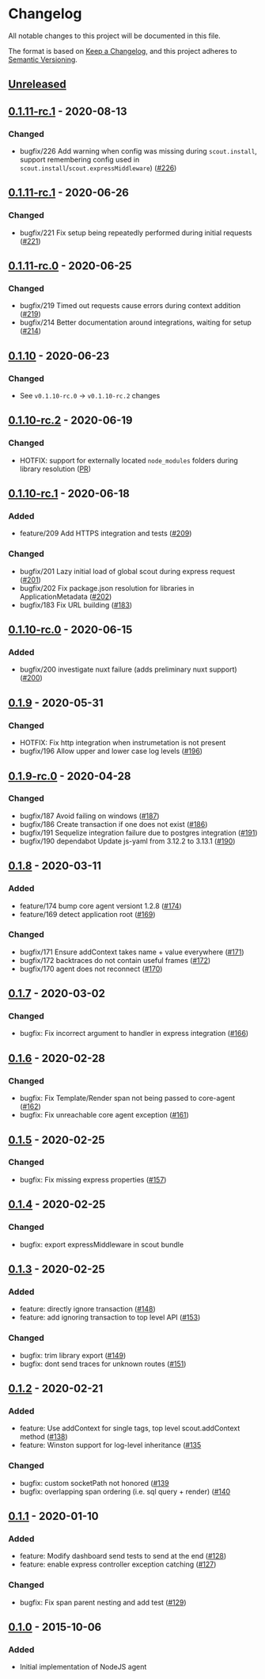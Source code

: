 # Changelog
All notable changes to this project will be documented in this file.

The format is based on [Keep a Changelog](https://keepachangelog.com/en/1.0.0/),
and this project adheres to [Semantic Versioning](https://semver.org/spec/v2.0.0.html).

## [Unreleased]

## [0.1.11-rc.1] - 2020-08-13

### Changed
- bugfix/226 Add warning when config was missing during `scout.install`, support remembering config used in `scout.install`/`scout.expressMiddleware`) ([#226](https://github.com/scoutapp/scout_apm_node/issues/226))

## [0.1.11-rc.1] - 2020-06-26

### Changed
- bugfix/221 Fix setup being repeatedly performed during initial requests ([#221](https://github.com/scoutapp/scout_apm_node/issues/221))

## [0.1.11-rc.0] - 2020-06-25

### Changed
- bugfix/219 Timed out requests cause errors during context addition ([#219](https://github.com/scoutapp/scout_apm_node/issues/219))
- bugfix/214 Better documentation around integrations, waiting for setup ([#214](https://github.com/scoutapp/scout_apm_node/issues/214))

## [0.1.10] - 2020-06-23

### Changed
-  See `v0.1.10-rc.0` -> `v0.1.10-rc.2` changes

## [0.1.10-rc.2] - 2020-06-19

### Changed
- HOTFIX: support for externally located `node_modules` folders during library resolution ([PR](https://github.com/scoutapp/scout_apm_node/pull/215))

## [0.1.10-rc.1] - 2020-06-18

### Added
- feature/209 Add HTTPS integration and tests ([#209](https://github.com/scoutapp/scout_apm_node/issues/209))

### Changed
- bugfix/201 Lazy initial load of global scout during express request ([#201](https://github.com/scoutapp/scout_apm_node/issues/201))
- bugfix/202 Fix package.json resolution for libraries in ApplicationMetadata ([#202](https://github.com/scoutapp/scout_apm_node/issues/202))
- bugfix/183 Fix URL building ([#183](https://github.com/scoutapp/scout_apm_node/issues/183))

## [0.1.10-rc.0] - 2020-06-15

### Added
- bugfix/200 investigate nuxt failure (adds preliminary nuxt support) ([#200](https://github.com/scoutapp/scout_apm_node/issues/200))

## [0.1.9] - 2020-05-31

### Changed
- HOTFIX: Fix http integration when instrumetation is not present
- bugfix/196 Allow upper and lower case log levels ([#196](https://github.com/scoutapp/scout_apm_node/issues/196))

## [0.1.9-rc.0] - 2020-04-28

### Changed
- bugfix/187 Avoid failing on windows ([#187](https://github.com/scoutapp/scout_apm_node/issues/187))
- bugfix/186 Create transaction if one does not exist ([#186](https://github.com/scoutapp/scout_apm_node/issues/186))
- bugfix/191 Sequelize integration failure due to postgres integration ([#191](https://github.com/scoutapp/scout_apm_node/issues/191))
- bugfix/190 dependabot Update js-yaml from 3.12.2 to 3.13.1 ([#190](https://github.com/scoutapp/scout_apm_node/issues/190))

## [0.1.8] - 2020-03-11

### Added
- feature/174 bump core agent versiont 1.2.8 ([#174](https://github.com/scoutapp/scout_apm_node/issues/174))
- feature/169 detect application root ([#169](https://github.com/scoutapp/scout_apm_node/issues/169))

### Changed
- bugfix/171 Ensure addContext takes name + value everywhere ([#171](https://github.com/scoutapp/scout_apm_node/issues/171))
- bugfix/172 backtraces do not contain useful frames ([#172](https://github.com/scoutapp/scout_apm_node/issues/172))
- bugfix/170 agent does not reconnect ([#170](https://github.com/scoutapp/scout_apm_node/issues/170))

## [0.1.7] - 2020-03-02

### Changed
- bugfix: Fix incorrect argument to handler in express integration ([#166](https://github.com/scoutapp/scout_apm_node/issues/166))

## [0.1.6] - 2020-02-28

### Changed
- bugfix: Fix Template/Render span not being passed to core-agent ([#162](https://github.com/scoutapp/scout_apm_node/issues/162))
- bugfix: Fix unreachable core agent exception ([#161](https://github.com/scoutapp/scout_apm_node/issues/161))

## [0.1.5] - 2020-02-25

### Changed
- bugfix: Fix missing express properties ([#157](https://github.com/scoutapp/scout_apm_node/issues/157))

## [0.1.4] - 2020-02-25

### Changed
- bugfix: export expressMiddleware in scout bundle

## [0.1.3] - 2020-02-25

### Added
- feature: directly ignore transaction ([#148](https://github.com/scoutapp/scout_apm_node/issues/148))
- feature: add ignoring transaction to top level API ([#153](https://github.com/scoutapp/scout_apm_node/issues/153))

### Changed
- bugfix: trim library export ([#149](https://github.com/scoutapp/scout_apm_node/issues/149))
- bugfix: dont send traces for unknown routes ([#151](https://github.com/scoutapp/scout_apm_node/issues/151))

## [0.1.2] - 2020-02-21

### Added
- feature: Use addContext for single tags, top level scout.addContext method ([#138](https://github.com/scoutapp/scout_apm_node/issues/138))
- feature: Winston support for log-level inheritance ([#135](https://github.com/scoutapp/scout_apm_node/issues/135)

### Changed
- bugfix: custom socketPath not honored ([#139](https://github.com/scoutapp/scout_apm_node/issues/139)
- bugfix: overlapping span ordering (i.e. sql query + render) ([#140](https://github.com/scoutapp/scout_apm_node/issues/140)

## [0.1.1] - 2020-01-10
### Added
- feature: Modify dashboard send tests to send at the end ([#128](https://github.com/scoutapp/scout_apm_node/issues/128))
- feature: enable express controller exception catching ([#127](https://github.com/scoutapp/scout_apm_node/issues/127))

### Changed
- bugfix: Fix span parent nesting and add test ([#129](https://github.com/scoutapp/scout_apm_node/issues/129))

## [0.1.0] - 2015-10-06
### Added
- Initial implementation of NodeJS agent

[Unreleased]: https://github.com/scoutapp/scout_apm_node/compare/v0.1.11-rc.2...HEAD
[0.1.11-rc.2]: https://github.com/scoutapp/scout_apm_node/compare/v0.1.11-rc.1...v0.1.11-rc.2
[0.1.11-rc.1]: https://github.com/scoutapp/scout_apm_node/compare/v0.1.11-rc.0...v0.1.11-rc.1
[0.1.11-rc.0]: https://github.com/scoutapp/scout_apm_node/compare/v0.1.10...v0.1.11-rc.0
[0.1.10]: https://github.com/scoutapp/scout_apm_node/compare/v0.1.10-rc.2...v0.1.10
[0.1.10-rc.2]: https://github.com/scoutapp/scout_apm_node/compare/v0.1.10-rc.1...v0.1.10-rc.2
[0.1.10-rc.1]: https://github.com/scoutapp/scout_apm_node/compare/v0.1.10-rc.0...v0.1.10-rc.1
[0.1.10-rc.0]: https://github.com/scoutapp/scout_apm_node/compare/v0.1.9...v0.1.10-rc.0
[0.1.9]: https://github.com/scoutapp/scout_apm_node/compare/v0.1.9-rc.0...v0.1.9
[0.1.9-rc.0]: https://github.com/scoutapp/scout_apm_node/compare/v0.1.8...v0.1.9-rc.0
[0.1.8]: https://github.com/scoutapp/scout_apm_node/compare/v0.1.7...v0.1.8
[0.1.7]: https://github.com/scoutapp/scout_apm_node/compare/v0.1.6...v0.1.7
[0.1.6]: https://github.com/scoutapp/scout_apm_node/compare/v0.1.5...v0.1.6
[0.1.5]: https://github.com/scoutapp/scout_apm_node/compare/v0.1.4...v0.1.5
[0.1.4]: https://github.com/scoutapp/scout_apm_node/compare/v0.1.3...v0.1.4
[0.1.3]: https://github.com/scoutapp/scout_apm_node/compare/v0.1.2...v0.1.3
[0.1.2]: https://github.com/scoutapp/scout_apm_node/compare/v0.1.1...v0.1.2
[0.1.1]: https://github.com/scoutapp/scout_apm_node/compare/v0.1.0...v0.1.1
[0.1.0]: https://github.com/scoutapp/scout_apm_node/releases/tag/v0.1.0

